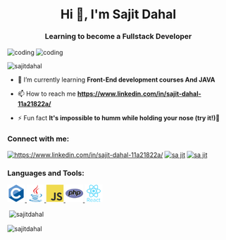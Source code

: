 <h1 align="center">Hi 👋, I'm Sajit Dahal</h1>
<h3 align="center">Learning to become a Fullstack Developer</h3>

<img align="center" alt="coding"  width = "600" src="https://media1.giphy.com/media/Xgg0PkTao7Yy8HOElW/giphy.gif?cid=ecf05e47ed16zf9om97z3uyom6e73kjaib5gmthiqu9vbfen&rid=giphy.gif&ct=g"> <img align="center" alt="coding" width ="400" src="https://media3.giphy.com/media/dZX3AduGrY3uJ7qCsx/giphy.gif?cid=ecf05e47d3228b2ce3a0e2a435db7327b3c825ac093b0fd8&rid=giphy.gif&ct=g">


<p align="left"> <img src="https://komarev.com/ghpvc/?username=sajitdahal&label=Profile%20views&color=0e75b6&style=flat" alt="sajitdahal" /> </p>

- 🌱 I’m currently learning **Front-End development courses And JAVA**

- 📫 How to reach me **https://www.linkedin.com/in/sajit-dahal-11a21822a/**

- ⚡ Fun fact **It's impossible to humm while holding your nose (try it!)🤣**

<h3 align="left">Connect with me:</h3>
<p align="left">
<a href="https://linkedin.com/in/https://www.linkedin.com/in/sajit-dahal-11a21822a/" target="blank"><img align="center" src="https://raw.githubusercontent.com/rahuldkjain/github-profile-readme-generator/master/src/images/icons/Social/linked-in-alt.svg" alt="https://www.linkedin.com/in/sajit-dahal-11a21822a/" height="30" width="40" /></a>
<a href="https://fb.com/sa jit" target="blank"><img align="center" src="https://raw.githubusercontent.com/rahuldkjain/github-profile-readme-generator/master/src/images/icons/Social/facebook.svg" alt="sa jit" height="30" width="40" /></a>
<a href="https://instagram.com/sa jit" target="blank"><img align="center" src="https://raw.githubusercontent.com/rahuldkjain/github-profile-readme-generator/master/src/images/icons/Social/instagram.svg" alt="sa jit" height="30" width="40" /></a>
</p>

<h3 align="left">Languages and Tools:</h3>
<p align="left"> <a href="https://www.cprogramming.com/" target="_blank" rel="noreferrer"> <img src="https://raw.githubusercontent.com/devicons/devicon/master/icons/c/c-original.svg" alt="c" width="40" height="40"/> </a> <a href="https://www.java.com" target="_blank" rel="noreferrer"> <img src="https://raw.githubusercontent.com/devicons/devicon/master/icons/java/java-original.svg" alt="java" width="40" height="40"/> </a> <a href="https://developer.mozilla.org/en-US/docs/Web/JavaScript" target="_blank" rel="noreferrer"> <img src="https://raw.githubusercontent.com/devicons/devicon/master/icons/javascript/javascript-original.svg" alt="javascript" width="40" height="40"/> </a> <a href="https://www.php.net" target="_blank" rel="noreferrer"> <img src="https://raw.githubusercontent.com/devicons/devicon/master/icons/php/php-original.svg" alt="php" width="40" height="40"/> </a> <a href="https://reactjs.org/" target="_blank" rel="noreferrer"> <img src="https://raw.githubusercontent.com/devicons/devicon/master/icons/react/react-original-wordmark.svg" alt="react" width="40" height="40"/> </a> </p>

<p>&nbsp;<img align="center" src="https://github-readme-stats.vercel.app/api?username=sajitdahal&show_icons=true&locale=en" alt="sajitdahal" /></p>

<p><img align="center" src="https://github-readme-streak-stats.herokuapp.com/?user=sajitdahal&" alt="sajitdahal" /></p>
